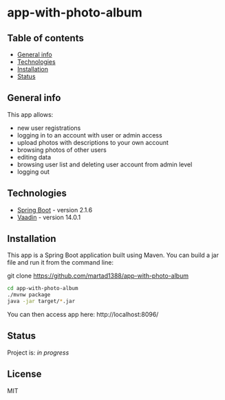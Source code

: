 # app-with-photo-album

## Table of contents
* [General info](#general-info)
* [Technologies](#technologies)
* [Installation](#installation)
* [Status](#status)

## General info

This app allows:
- new user registrations
- logging in to an account with user or admin access
- upload photos with descriptions to your own account
- browsing photos of other users
- editing data
- browsing user list and deleting user account from admin level
- logging out


## Technologies
* [Spring Boot] - version 2.1.6
* [Vaadin] - version 14.0.1


## Installation
This app is a Spring Boot application built using Maven. You can build a jar file and run it from the command line:

git clone https://github.com/martad1388/app-with-photo-album
```sh
cd app-with-photo-album
./mvnw package
java -jar target/*.jar
```

You can then access app here: http://localhost:8096/

## Status
Project is: _in progress_

License
----

MIT


[Spring Boot]: <https://spring.io/projects/spring-boot>
[Vaadin]: <https://vaadin.com/releases>

